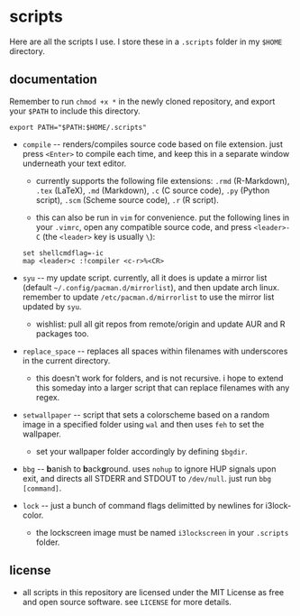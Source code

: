 # scripts

Here are all the scripts I use. I store these in a `.scripts` folder in my
`$HOME` directory.

## documentation

Remember to run `chmod +x *` in the newly cloned repository, and export your
`$PATH` to include this directory.

```
export PATH="$PATH:$HOME/.scripts"
```

* `compile` -- renders/compiles source code based on file extension. just press
  `<Enter>` to compile each time, and keep this in a separate window underneath
  your text editor.

	* currently supports the following file extensions: `.rmd` (R-Markdown),
	  `.tex` (LaTeX), `.md` (Markdown), `.c` (C source code), `.py` (Python
	  script), `.scm` (Scheme source code), `.r` (R script).

	* this can also be run in `vim` for convenience. put the following lines
	  in your `.vimrc`, open any compatible source code, and press
	  `<leader>-C` (the `<leader>` key is usually `\`):

	```
	set shellcmdflag=-ic
	map <leader>c :!compiler <c-r>%<CR>
	```

* `syu` -- my update script. currently, all it does is update a mirror list
  (default `~/.config/pacman.d/mirrorlist`), and then update arch linux.
  remember to update `/etc/pacman.d/mirrorlist` to use the mirror list updated
  by `syu`.

	* wishlist: pull all git repos from remote/origin and update AUR and R
	  packages too.

* `replace_space` -- replaces all spaces within filenames with underscores in
  the current directory.

	* this doesn't work for folders, and is not recursive. i hope to extend
	  this someday into a larger script that can replace filenames with any
	  regex.

* `setwallpaper` -- script that sets a colorscheme based on a random image in a
  specified folder using `wal` and then uses `feh` to set the wallpaper.

	* set your wallpaper folder accordingly by defining `$bgdir`.

* `bbg` -- **b**anish to **b**ack**g**round. uses `nohup` to ignore HUP
  signals upon exit, and directs all STDERR and STDOUT to `/dev/null`. just
  run `bbg [command]`.

* `lock` -- just a bunch of command flags delimitted by newlines for
  i3lock-color.

	* the lockscreen image must be named `i3lockscreen` in your `.scripts`
	  folder.

## license

* all scripts in this repository are licensed under the MIT License as free and
  open source software. see `LICENSE` for more details.
